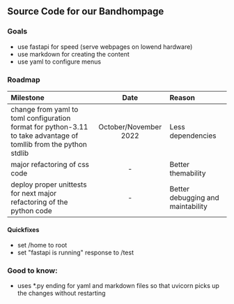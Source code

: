 
## Source Code for our Bandhompage

### Goals

* use fastapi for speed (serve webpages on lowend hardware)
* use markdown for creating the content
* use yaml to configure menus


### Roadmap 
| Milestone                                                                                                         | Date                  | Reason                            |
| :-                                                                                                                | :-:                   | :-                                |
| change from yaml to toml configuration format for python-3.11 to take advantage of tomllib from the python stdlib | October/November 2022 | Less dependencies                 |
| major refactoring of css code                                                                                     | -                     | Better themability                |
| deploy proper unittests for next major refactoring of the python code                                             | -                     | Better debugging and maintability |
   
#### Quickfixes
  - set /home to root
  - set "fastapi is running" response to /test


### Good to know:
  - uses *.py ending for yaml and markdown files so that uvicorn picks up the changes without restarting
